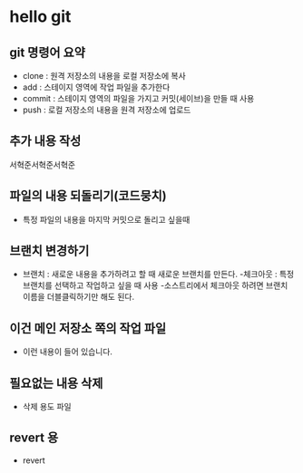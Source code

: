 # hello git

## git 명령어 요약

- clone : 원격 저장소의 내용을 로컬 저장소에 복사
- add : 스테이지 영역에 작업 파일을 추가한다
- commit : 스테이지 영역의 파일을 가지고 커밋(세이브)을 만들 때 사용
- push : 로컬 저장소의 내용을 원격 저장소에 업로드

## 추가 내용 작성
서혁준서혁준서혁준


## 파일의 내용 되돌리기(코드뭉치)
- 특정 파일의 내용을 마지막 커밋으로 돌리고 싶을때

## 브랜치 변경하기
- 브랜치 : 새로운 내용을 추가하려고 할 때 새로운 브랜치를 만든다.
-체크아웃 : 특정 브랜치를 선택하고 작업하고 싶을 때 사용
-소스트리에서 체크아웃 하려면 브랜치 이름을 더블클릭하기만 해도 된다.

## 이건 메인 저장소 쪽의 작업 파일
- 이런 내용이 들어 있습니다.

## 필요없는 내용 삭제 
- 삭제 용도 파일

## revert 용
- revert